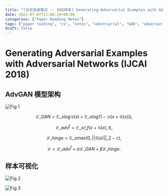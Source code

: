 ```yaml
---
title: "[论文阅读笔记 -- 对抗样本] Generating Adversarial Examples with Adversarial Networks (IJCAI 2018)"
date: 2021-07-07T11:06:29+08:00
categories: ["Paper Reading Notes"]
tags: ["paper reading", "cv", "notes", "adversarial", "GAN", "adversarial samples"]
draft: false
---
```


# Generating Adversarial Examples with Adversarial Networks (IJCAI 2018)

## AdvGAN 模型架构

![Fig 1](/images/2021/PRN34/1.png)

$$\mathcal{L}\_{GAN} = \mathbb{E}\_{x} log \mathcal{D}(x) + \mathbb{E}\_{x} log(1 - \mathcal{D}(x + \mathcal{G}(x))),$$

$$\mathcal{L}\_{adv}^{f} = \mathbb{E}\_{x}\mathcal{l}\_f(x + \mathcal{G}(x), t),$$  

$$\mathcal{L}\_{hinge} = \mathbb{E}\_{x} max(0, ||\mathcal{G}(x)||\_{2} - c),$$

$$\mathcal{L} = \mathcal{L}\_{adv}^{f} + \alpha \mathcal{L}\_{GAN} + \beta \mathcal{L}\_{hinge}.$$  

## 样本可视化

![Fig 2](/images/2021/PRN34/2.png)

![Fig 3](/images/2021/PRN34/3.png)
